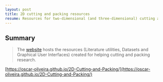 ```yaml
---
layout: post
title: 2D cutting and packing resources
resume: Resources for two-dimensional (and three-dimensional) cutting and packing solution methods research.
---
```


## Summary

> The [website](https://oscar-oliveira.github.io/2D-Cutting-and-Packing/) hosts the resources (Literature utilities, Datasets and Graphical User Interfaces) created for helping cutting and packing research.

[https://oscar-oliveira.github.io/2D-Cutting-and-Packing/](https://oscar-oliveira.github.io/2D-Cutting-and-Packing/)